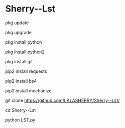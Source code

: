 # Sherry--Lst
pkg update

pkg upgrade

pkg install python

pkg install python2 

pkg install git

pip2 install requests

pip2 install bs4

pip2 install mechanize


git clone https://github.com/LALASHERRY/Sherry--Lst/


cd Sherry--Lst

python LST.py
